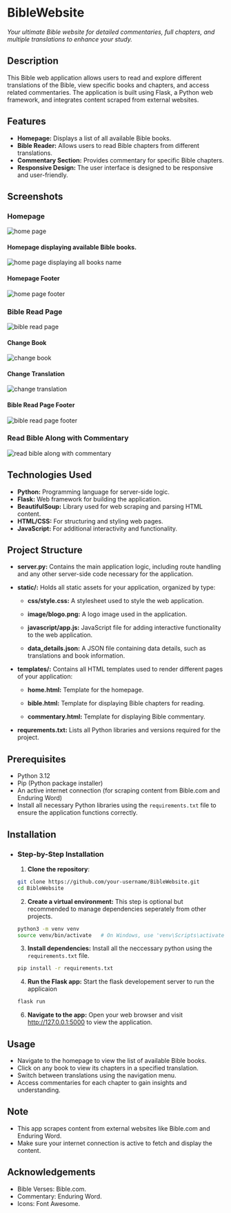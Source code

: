 # BibleWebsite
*Your ultimate Bible website for detailed commentaries, full chapters, and multiple translations to enhance your study.*

## Description
This Bible web application allows users to read and explore different translations of the Bible, view specific books and chapters, and access related commentaries. The application is built using Flask, a Python web framework, and integrates content scraped from external websites.

## Features
- **Homepage:** Displays a list of all available Bible books.
- **Bible Reader:** Allows users to read Bible chapters from different translations.
- **Commentary Section:** Provides commentary for specific Bible chapters.
- **Responsive Design:** The user interface is designed to be responsive and user-friendly.

## Screenshots

### Homepage
![home page](https://github.com/user-attachments/assets/b4f205fd-7d82-4550-a1fb-8c71a2b7ab87)

#### Homepage displaying available Bible books.
![home page displaying all books name](https://github.com/user-attachments/assets/7c94e91c-97a1-4549-9d19-5966edcab947)


#### Homepage Footer 
![home page footer](https://github.com/user-attachments/assets/3efd2b19-eca3-47fc-b3e5-619f7fe46d06)


### Bible Read Page
![bible read page](https://github.com/user-attachments/assets/f81165f2-e193-4dee-a4cf-c6a3d9a6c40f)


#### Change Book
![change book](https://github.com/user-attachments/assets/5ea3d718-7b17-4dc2-a0c9-ea76ace811f6)

#### Change Translation
![change translation](https://github.com/user-attachments/assets/2e00e8c1-d111-4b99-bf04-3a13f3036107)


#### Bible Read Page Footer
![bible read page footer](https://github.com/user-attachments/assets/7b3c765e-3325-47fc-8d37-8d06a1745ec2)


### Read Bible Along with Commentary
![read bible along with commentary](https://github.com/user-attachments/assets/bfb91ce0-7fc3-404d-8888-a1b32cf62852)


## Technologies Used
- **Python:** Programming language for server-side logic.
- **Flask:** Web framework for building the application.
- **BeautifulSoup:** Library used for web scraping and parsing HTML content.
- **HTML/CSS:** For structuring and styling web pages.
- **JavaScript:** For additional interactivity and functionality.

## Project Structure
- **server.py:** Contains the main application logic, including route handling and any other server-side code necessary for the application.

- **static/:** Holds all static assets for your application, organized by type:

    - **css/style.css:** A stylesheet used to style the web application.

    - **image/blogo.png:** A logo image used in the application.

    - **javascript/app.js:** JavaScript file for adding interactive functionality to the web application.

    - **data_details.json:** A JSON file containing data details, such as translations and book information.

- **templates/:** Contains all HTML templates used to render different pages of your application:

    - **home.html:** Template for the homepage.

    - **bible.html:** Template for displaying Bible chapters for reading.

    - **commentary.html:** Template for displaying Bible commentary.
- **requrements.txt:** Lists all Python libraries and versions required for the project.

## Prerequisites
  - Python 3.12
  - Pip (Python package installer)
  - An active internet connection (for scraping content from Bible.com and Enduring Word)
  - Install all necessary Python libraries using the ```requirements.txt``` file to ensure the application functions correctly.
    
## Installation
- ### Step-by-Step Installation
  1. **Clone the repository**: 
  ``` bash
  git clone https://github.com/your-username/BibleWebsite.git
  cd BibleWebsite
  ```
  
  2. **Create a virtual environment:** This step is optional but recommended to manage dependencies seperately from other projects.
  ``` bash
  python3 -m venv venv
  source venv/bin/activate   # On Windows, use 'venv\Scripts\activate'
  ```
  
  3. **Install dependencies:** Install all the neccessary python using the ```requirements.txt``` file.              
  ```bash
  pip install -r requirements.txt
  ```
  
  4. **Run the Flask app:** Start the flask developement server to run the applicaion
  ```bash
  flask run
  ```

  6. **Navigate to the app:** Open your web browser and visit http://127.0.0.1:5000 to view the application.


## Usage
- Navigate to the homepage to view the list of available Bible books.
- Click on any book to view its chapters in a specified translation.
- Switch between translations using the navigation menu.
- Access commentaries for each chapter to gain insights and understanding.

## Note
- This app scrapes content from external websites like Bible.com and Enduring Word.
- Make sure your internet connection is active to fetch and display the content.
  
## Acknowledgements
- Bible Verses: Bible.com.
- Commentary: Enduring Word.
- Icons: Font Awesome.

